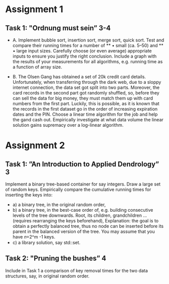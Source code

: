 # Assignment 1

## Task 1: "Ordnung must sein” 3-4
* A. Implement bubble sort, insertion sort, merge sort, quick sort. Test and compare their
running times for a number of
** • small (ca. 5–50) and
** • large input sizes.
Carefully choose (or even average) appropriate inputs to ensure you justify the right
conclusion. Include a graph with the results of your measurements for all algorithms, e.g.
running time as a function of array size.

* B. The Olsen Gang has obtained a set of 20k credit card details. Unfortunately, when
transferring through the dark web, due to a sloppy internet connection, the data set got
split into two parts. Moreover, the card records in the second part got randomly shuffled,
so, before they can sell the data for big money, they must match them up with card
numbers from the first part. Luckily, this is possible, as it is known that the records in the
first dataset go in the order of increasing expiration dates and the PIN. Choose a linear
time algorithm for the job and help the gand cash out.
Empirically investigate at what data volume the linear solution gains supremacy over a
log-linear algorithm.

# Assignment 2

## Task 1: ”An Introduction to Applied Dendrology” 3
Implement a binary tree-based container for say integers. Draw a large set of random
keys. Empirically compare the cumulative running times for inserting the keys into:
* a) a binary tree, in the original random order,
* b) a binary tree, in the best-case order of, e.g. building consecutive levels of the
tree downwards. Root, its children, grandchildren ... (requires rearranging the keys
beforehand),
Explanation: the goal is to obtain a perfectly balanced tree, thus no node can be
inserted before its parent in the balanced version of the tree. You may assume that
you have 𝑛=2^m -1 keys.
* c) a library solution, say std::set.

## Task 2: "Pruning the bushes” 4
Include in Task 1 a comparison of key removal times for the two data structures, say, in
original random order.
